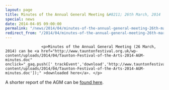 ```yaml
---
layout: page
title: Minutes of the Annual General Meeting &#8211; 26th March, 2014
special: news
date: 2014-04-05 09:00:00
permalink: "/news/2014/04/minutes-of-the-annual-general-meeting-26th-march-2014/"
redirect_from: "/2014/04/minutes-of-the-annual-general-meeting-26th-march-2014/"
---
```

<section>

                    
                    <p>Minutes of the Annual General Meeting (26 March, 2014) can be <a href="http://www.tauntonfestival.org.uk/wp-content/uploads/2014/04/Taunton-Festival-of-the-Arts-2014-AGM-minutes.doc" onclick="_gaq.push(['_trackEvent','download','http://www.tauntonfestival.org.uk/wp-content/uploads/2014/04/Taunton-Festival-of-the-Arts-2014-AGM-minutes.doc']);" >downloaded here</a>. </p>
<p>A shorter report of the AGM can be <a href="/2014/03/report-of-the-annual-general-meeting-for-2014/" title="Report of the Annual General Meeting for 2014">found here</a>.</p>

                
</section>
